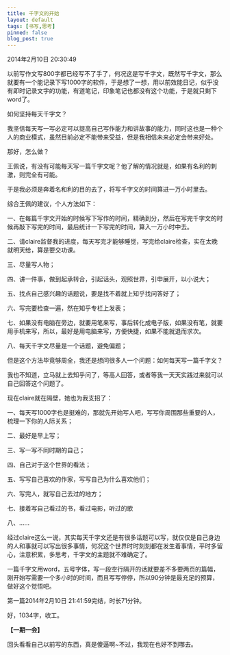 ```yaml
---
title: 千字文的开始
layout: default
tags: [书写,思考]
pinned: false
blog_post: true
---
```



2014年2月10日 20:30:49

以前写作文写800字都已经写不了手了，何况这是写千字文，既然写千字文，那么就要有一个能记录下写1000字的软件，于是想了一想，用以前效能日记，似乎没有即时记录文字的功能，有道笔记，印象笔记也都没有这个功能，于是就只剩下word了。

如何坚持每天千字文？

我坚信每天写一写必定可以提高自己写作能力和讲故事的能力，同时这也是一种个人的商业模式，虽然目前必定不能带来受益，但是我相信未来必定会带来好处。

那好，怎么做？

王佩说，有没有可能每天写一篇千字文呢？他了解的情况就是，如果有名利的刺激，则完全有可能。

于是我必须是奔着名和利的目的去了，将写千字文的时间算进一万小时里去。

综合王佩的建议，个人方法如下：

一、在每篇千字文开始的时候写下写作的时间，精确到分，然后在写完千字文的时候再敲下写完的时间，最后统计一下写完的时间，算入一万小时中去。

二、请claire监督我的进度，每天写完才能够睡觉，写完给claire检查，实在太晚就明天给，算是要交功课。

三、尽量写人物；

四、讲一件事，做到起承转合，引起话头，观照世界，引申展开，以小说大；

五、找点自己感兴趣的话题说，要是找不着就上知乎找问答好了；

六、写完要检查一遍，然在知乎专栏上发表；

七、如果没有电脑在旁边，就要用笔来写，事后转化成电子版，如果没有笔，就要用手机来写，所以，最好是用电脑来写，方便快捷，如果不能就退而求次。

八、每天千字文尽量是一个话题，避免偏题；

但是这个方法毕竟够周全，我还是想问很多人一个问题：如何每天写一篇千字文？

我也不知道，立马就上去知乎问了，等高人回答，或者等我一天天实践过来就可以自己回答这个问题了。

现在claire就在隔壁，她也为我支招了：

一、每天写1000字也是挺难的，那就先开始写人吧，写写你周围那些重要的人，梳理一下你的人际关系；

二、最好是早上写；

三、写一写不同时期的自己；

四、自己对于这个世界的看法；

五、写写自己喜欢的作家，写写自己为什么喜欢他们；

六、写完人，就写自己去过的地方；

七、接着写自己看过的书，看过电影，听过的歌

八、……

经过claire这么一说，其实每天千字文还是有很多话题可以写，就仅仅是自己身边的人和事就可以写出很多事情，何况这个世界时时刻刻都在发生着事情，平时多留心，注意积累，多思考，千字文的主题就不难确定了。

一篇千字文用word，五号字体，写一段空行隔开的话就要差不多要两页的篇幅，刚开始写需要一个多小时的时间，而且写写停停，所以90分钟是最充足的预算，做好这个觉悟吧。

第一篇2014年2月10日 21:41:59完结，时长71分钟。

好，1034字，收工。

**【一期一会】**

回头看看自己以前写的东西，真是傻逼啊~不过，我现在也好不到哪去。
